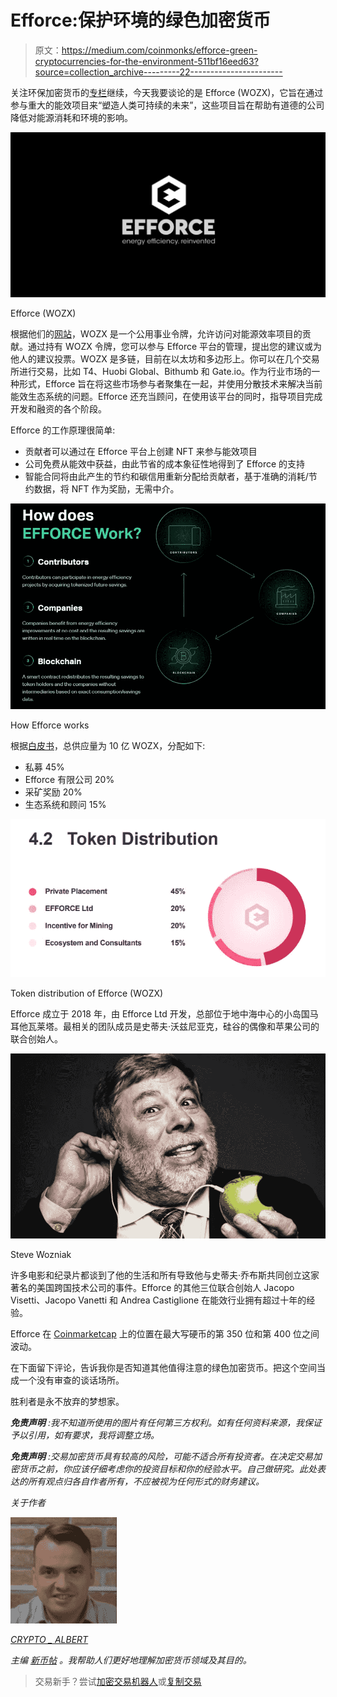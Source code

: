 # Efforce:保护环境的绿色加密货币

> 原文：<https://medium.com/coinmonks/efforce-green-cryptocurrencies-for-the-environment-511bf16eed63?source=collection_archive---------22----------------------->

关注环保加密货币的[专栏](https://www.newcoinpost.com/blog/categories/Green%20Cryptocurrencies%20for%20the%20environment)继续，今天我要谈论的是 Efforce (WOZX)，它旨在通过参与重大的能效项目来“塑造人类可持续的未来”，这些项目旨在帮助有道德的公司降低对能源消耗和环境的影响。

![](img/fa53cfa57dd7098aa3a740276e8cf0c5.png)

Efforce (WOZX)

根据他们的[网站](https://www.efforce.io/)，WOZX 是一个公用事业令牌，允许访问对能源效率项目的贡献。通过持有 WOZX 令牌，您可以参与 Efforce 平台的管理，提出您的建议或为他人的建议投票。WOZX 是多链，目前在以太坊和多边形上。你可以在几个交易所进行交易，比如 T4、Huobi Global、Bithumb 和 Gate.io。作为行业市场的一种形式，Efforce 旨在将这些市场参与者聚集在一起，并使用分散技术来解决当前能效生态系统的问题。Efforce 还充当顾问，在使用该平台的同时，指导项目完成开发和融资的各个阶段。

Efforce 的工作原理很简单:

*   贡献者可以通过在 Efforce 平台上创建 NFT 来参与能效项目
*   公司免费从能效中获益，由此节省的成本象征性地得到了 Efforce 的支持
*   智能合同将由此产生的节约和碳信用重新分配给贡献者，基于准确的消耗/节约数据，将 NFT 作为奖励，无需中介。

![](img/eb9f4336589e05f120586abf899aec04.png)

How Efforce works

根据[白皮书](https://efforce.io/WP_ENG_V1.pdf?v=3)，总供应量为 10 亿 WOZX，分配如下:

*   私募 45%
*   Efforce 有限公司 20%
*   采矿奖励 20%
*   生态系统和顾问 15%

![](img/81a6aaeb351dd1e965bcd3972a47b806.png)

Token distribution of Efforce (WOZX)

Efforce 成立于 2018 年，由 Efforce Ltd 开发，总部位于地中海中心的小岛国马耳他瓦莱塔。最相关的团队成员是史蒂夫·沃兹尼亚克，硅谷的偶像和苹果公司的联合创始人。

![](img/793f6049ab942cc4aaebb8f0ca78f5f3.png)

Steve Wozniak

许多电影和纪录片都谈到了他的生活和所有导致他与史蒂夫·乔布斯共同创立这家著名的美国跨国技术公司的事件。Efforce 的其他三位联合创始人 Jacopo Visetti、Jacopo Vanetti 和 Andrea Castiglione 在能效行业拥有超过十年的经验。

Efforce 在 [Coinmarketcap](https://coinmarketcap.com/currencies/efforce/) 上的位置在最大写硬币的第 350 位和第 400 位之间波动。

在下面留下评论，告诉我你是否知道其他值得注意的绿色加密货币。把这个空间当成一个没有审查的谈话场所。

胜利者是永不放弃的梦想家。

***免责声明*** *:我不知道所使用的图片有任何第三方权利。如有任何资料来源，我保证予以引用，如有要求，我将调整立场。*

***免责声明*** *:交易加密货币具有较高的风险，可能不适合所有投资者。在决定交易加密货币之前，你应该仔细考虑你的投资目标和你的经验水平。自己做研究。此处表达的所有观点归各自作者所有，不应被视为任何形式的财务建议。*

*关于作者*

![](img/ac3c14584dabb0b17acc738f0bda1062.png)

[*CRYPTO _ ALBERT*](https://twitter.com/albertovischio?t=C3Xj9pTm9Q7EZqwjrGHQdA&s=09)

*主编* [*新币帖*](https://www.newcoinpost.com/) *。我帮助人们更好地理解加密货币领域及其目的。*

> 交易新手？尝试[加密交易机器人](/coinmonks/crypto-trading-bot-c2ffce8acb2a)或[复制交易](/coinmonks/top-10-crypto-copy-trading-platforms-for-beginners-d0c37c7d698c)
